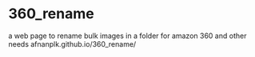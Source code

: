 # 360_rename
a web page to rename bulk images in a folder for amazon 360 and other needs  afnanplk.github.io/360_rename/
